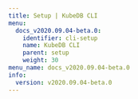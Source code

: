 ```yaml
---
title: Setup | KubeDB CLI
menu:
  docs_v2020.09.04-beta.0:
    identifier: cli-setup
    name: KubeDB CLI
    parent: setup
    weight: 30
menu_name: docs_v2020.09.04-beta.0
info:
  version: v2020.09.04-beta.0
---
```


